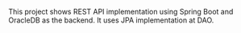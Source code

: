 This project shows REST API implementation using Spring Boot and OracleDB as the backend.
It uses JPA implementation at DAO.